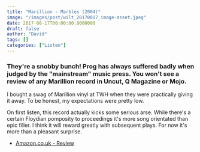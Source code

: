 ```yaml
---
title: "Marillion - Marbles (2004)"
image: "/images/post/wilt_20170817_image-asset.jpeg"
date: 2017-08-17T00:00:00.0000000
draft: false
author: "David"
tags: []
categories: ["Listen"]
---
```

### They're a snobby bunch! Prog has always suffered badly when judged by the "mainstream" music press. You won't see a review of any Marillion record in Uncut, Q Magazine or Mojo.

 I bought a swag of Marillion vinyl at TWH when they were practically giving it away. To be honest, my expectations were pretty low. 

 On first listen, this record actually kicks some serious arse. While there's a certain Floydian pomposity to proceedings it's more song orientated than epic filler. I think it will reward greatly with subsequent plays. For now it's more than a pleasant surprise.

-  [Amazon.co.uk - Review](https://www.amazon.co.uk/Marbles-VINYL-Marillion/dp/B004XEIEWK/ref=sr_1_2?s=music&amp;ie=UTF8&amp;qid=1502955257&amp;sr=1-2&amp;keywords=marillion+marbles+vinyl)